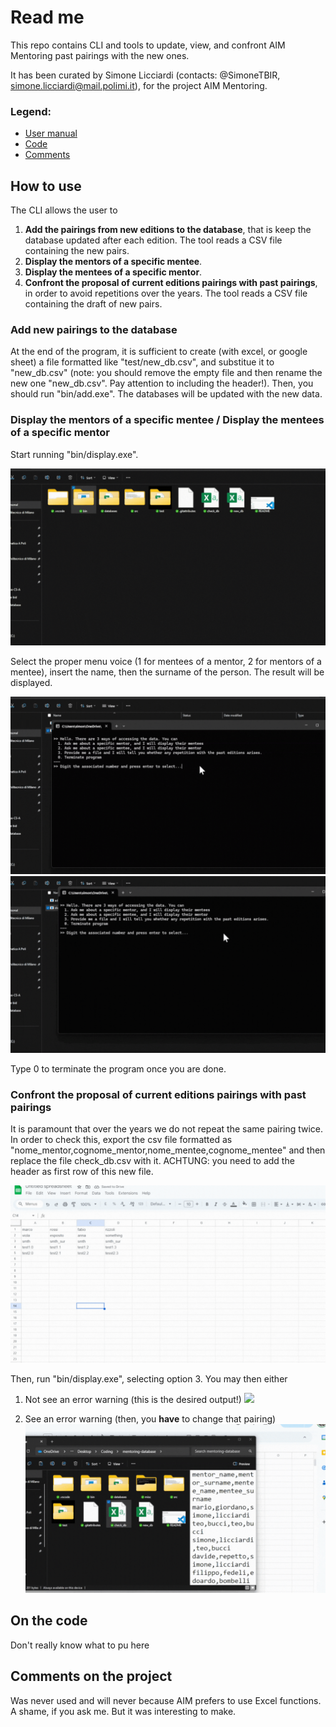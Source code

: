 # Read me

This repo contains CLI and tools to update, view, and confront AIM Mentoring past pairings with the new ones.

It has been curated by Simone Licciardi (contacts: @SimoneTBIR, simone.licciardi@mail.polimi.it), for the project AIM Mentoring.

### Legend:
- [User manual](#how-to-use)
- [Code](#on-the-code)
- [Comments](#comments-on-the-project)

## How to use

The CLI allows the user to
1. **Add the pairings from new editions to the database**, that is keep the database updated after each edition. The tool reads a CSV file containing the new pairs.
2. **Display the mentors of a specific mentee**.
2. **Display the mentees of a specific mentor**.
3. **Confront the proposal of current editions pairings with past pairings**, in order to avoid repetitions over the years. The tool reads a CSV file containing the draft of new pairs.

### Add new pairings to the database
At the end of the program, it is sufficient to create (with excel, or google sheet) a file formatted like "test/new_db.csv", and substitue it to "new_db.csv" (note: you should remove the empty file and then rename the new one "new_db.csv". Pay attention to including the header!). Then, you should run "bin/add.exe". The databases will be updated with the new data.

### Display the mentors of a specific mentee / Display the mentees of a specific mentor
Start running "bin/display.exe".

![](assets/run_display.gif)

Select the proper menu voice (1 for mentees of a mentor, 2 for mentors of a mentee), insert the name, then the surname of the person. The result will be displayed.

![](assets/find_mentees.gif)
![](assets/find_mentors.gif)

Type 0 to terminate the program once you are done.

### Confront the proposal of current editions pairings with past pairings
It is paramount that over the years we do not repeat the same pairing twice. In order to check this, export the csv file formatted as "nome_mentor,cognome_mentor,nome_mentee,cognome_mentee" and then replace the file check_db.csv with it. ACHTUNG: you need to add the header as first row of this new file.

![](assets/calc_use.gif)

Then, run "bin/display.exe", selecting option 3. You may then either
1. Not see an error warning (this is the desired output!)
![](assets/use_case.gif)

2. See an error warning (then, you **have** to change that pairing)
![](assets/error_case.gif)

## On the code

Don't really know what to pu here

## Comments on the project

Was never used and will never because AIM prefers to use Excel functions. A shame, if you ask me. But it was interesting to make.